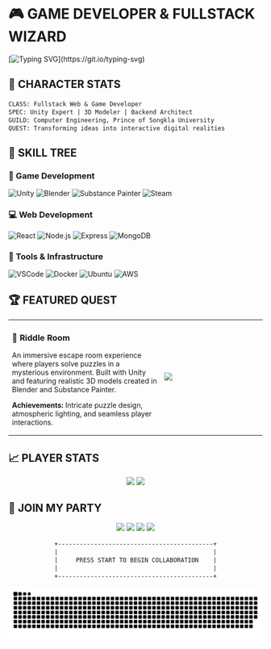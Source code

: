 # 🎮 GAME DEVELOPER & FULLSTACK WIZARD

[![Typing SVG](https://readme-typing-svg.herokuapp.com?font=Press+Start+2P&size=18&duration=3000&pause=1000&color=F70000&center=true&vCenter=true&random=false&width=600&lines=LOADING+CREATIVE+CODE...;SPAWNING+DIGITAL+EXPERIENCES...;RENDERING+NEW+WORLDS...)](https://git.io/typing-svg)

## 👾 CHARACTER STATS

```
CLASS: Fullstack Web & Game Developer
SPEC: Unity Expert | 3D Modeler | Backend Architect
GUILD: Computer Engineering, Prince of Songkla University
QUEST: Transforming ideas into interactive digital realities
```

## 🧠 SKILL TREE

### 🎲 Game Development
![Unity](https://img.shields.io/badge/Unity-000000?style=for-the-badge&logo=unity&logoColor=white)
![Blender](https://img.shields.io/badge/Blender-F5792A?style=for-the-badge&logo=blender&logoColor=white)
![Substance Painter](https://img.shields.io/badge/Substance_Painter-D4202C?style=for-the-badge&logo=adobe&logoColor=white)
![Steam](https://img.shields.io/badge/Steam-1b2838?style=for-the-badge&logo=steam&logoColor=white)

### 💻 Web Development
![React](https://img.shields.io/badge/React-61DAFB?style=for-the-badge&logo=react&logoColor=black)
![Node.js](https://img.shields.io/badge/Node.js-339933?style=for-the-badge&logo=nodedotjs&logoColor=white)
![Express](https://img.shields.io/badge/Express-000000?style=for-the-badge&logo=express&logoColor=white)
![MongoDB](https://img.shields.io/badge/MongoDB-47A248?style=for-the-badge&logo=mongodb&logoColor=white)

### 🔧 Tools & Infrastructure
![VSCode](https://img.shields.io/badge/VSCode-007ACC?style=for-the-badge&logo=visualstudiocode&logoColor=white)
![Docker](https://img.shields.io/badge/Docker-2496ED?style=for-the-badge&logo=docker&logoColor=white)
![Ubuntu](https://img.shields.io/badge/Ubuntu-E95420?style=for-the-badge&logo=ubuntu&logoColor=white)
![AWS](https://img.shields.io/badge/AWS-232F3E?style=for-the-badge&logo=amazonaws&logoColor=white)

## 🏆 FEATURED QUEST

<table>
  <tr>
    <td width="60%">
      <h3>🚪 Riddle Room</h3>
      <p>An immersive escape room experience where players solve puzzles in a mysterious environment. Built with Unity and featuring realistic 3D models created in Blender and Substance Painter.</p>
      <p><strong>Achievements:</strong> Intricate puzzle design, atmospheric lighting, and seamless player interactions.</p>
    </td>
    <td width="40%">
      <img src="https://raw.githubusercontent.com/gist/theAdityaNVS/f5b585d1082da2dffffea32434f37956/raw/7f9552d0a179b4f84059259fa878199e369b069c/GitHub-logo.gif" width="100%">
    </td>
  </tr>
</table>

## 📈 PLAYER STATS

<div align="center">
  <img height="180em" src="https://github-readme-stats.vercel.app/api?username=ATZ-choosak&show_icons=true&theme=radical&include_all_commits=true&count_private=true"/>
  <img height="180em" src="https://github-readme-stats.vercel.app/api/top-langs/?username=ATZ-choosak&layout=compact&langs_count=8&theme=radical"/>
</div>

## 🔮 JOIN MY PARTY

<p align="center">
  <a href="https://linkedin.com/in/ATZ-choosak"><img src="https://img.shields.io/badge/LinkedIn-0077B5?style=for-the-badge&logo=linkedin&logoColor=white"></a>
  <a href="https://twitter.com/ATZ-choosak"><img src="https://img.shields.io/badge/Twitter-1DA1F2?style=for-the-badge&logo=twitter&logoColor=white"></a>
  <a href="mailto:your.email@example.com"><img src="https://img.shields.io/badge/Email-D14836?style=for-the-badge&logo=gmail&logoColor=white"></a>
  <a href="https://ATZ-choosak.itch.io"><img src="https://img.shields.io/badge/Itch.io-FA5C5C?style=for-the-badge&logo=itchdotio&logoColor=white"></a>
</p>

<div align="center">
  
  ```ascii
  +-------------------------------------------+
  |                                           |
  |     PRESS START TO BEGIN COLLABORATION    |
  |                                           |
  +-------------------------------------------+
  ```
  
</div>

![Snake animation](https://raw.githubusercontent.com/platane/platane/output/github-contribution-grid-snake-dark.svg)
